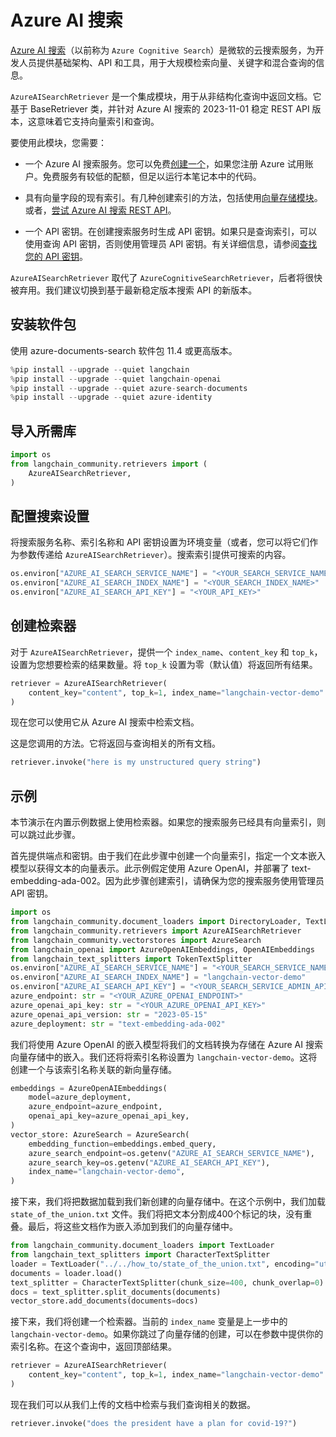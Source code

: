 # Azure AI 搜索

[Azure AI 搜索](https://learn.microsoft.com/azure/search/search-what-is-azure-search)（以前称为 `Azure Cognitive Search`）是微软的云搜索服务，为开发人员提供基础架构、API 和工具，用于大规模检索向量、关键字和混合查询的信息。

`AzureAISearchRetriever` 是一个集成模块，用于从非结构化查询中返回文档。它基于 BaseRetriever 类，并针对 Azure AI 搜索的 2023-11-01 稳定 REST API 版本，这意味着它支持向量索引和查询。

要使用此模块，您需要：

+ 一个 Azure AI 搜索服务。您可以免费[创建一个](https://learn.microsoft.com/azure/search/search-create-service-portal)，如果您注册 Azure 试用账户。免费服务有较低的配额，但足以运行本笔记本中的代码。

+ 具有向量字段的现有索引。有几种创建索引的方法，包括使用[向量存储模块](../vectorstores/azuresearch.md)。或者，[尝试 Azure AI 搜索 REST API](https://learn.microsoft.com/azure/search/search-get-started-vector)。

+ 一个 API 密钥。在创建搜索服务时生成 API 密钥。如果只是查询索引，可以使用查询 API 密钥，否则使用管理员 API 密钥。有关详细信息，请参阅[查找您的 API 密钥](https://learn.microsoft.com/azure/search/search-security-api-keys?tabs=rest-use%2Cportal-find%2Cportal-query#find-existing-keys)。

`AzureAISearchRetriever` 取代了 `AzureCognitiveSearchRetriever`，后者将很快被弃用。我们建议切换到基于最新稳定版本搜索 API 的新版本。

## 安装软件包

使用 azure-documents-search 软件包 11.4 或更高版本。

```python
%pip install --upgrade --quiet langchain
%pip install --upgrade --quiet langchain-openai
%pip install --upgrade --quiet azure-search-documents
%pip install --upgrade --quiet azure-identity
```

## 导入所需库

```python
import os
from langchain_community.retrievers import (
    AzureAISearchRetriever,
)
```

## 配置搜索设置

将搜索服务名称、索引名称和 API 密钥设置为环境变量（或者，您可以将它们作为参数传递给 `AzureAISearchRetriever`）。搜索索引提供可搜索的内容。

```python
os.environ["AZURE_AI_SEARCH_SERVICE_NAME"] = "<YOUR_SEARCH_SERVICE_NAME>"
os.environ["AZURE_AI_SEARCH_INDEX_NAME"] = "<YOUR_SEARCH_INDEX_NAME>"
os.environ["AZURE_AI_SEARCH_API_KEY"] = "<YOUR_API_KEY>"
```

## 创建检索器

对于 `AzureAISearchRetriever`，提供一个 `index_name`、`content_key` 和 `top_k`，设置为您想要检索的结果数量。将 `top_k` 设置为零（默认值）将返回所有结果。

```python
retriever = AzureAISearchRetriever(
    content_key="content", top_k=1, index_name="langchain-vector-demo"
)
```

现在您可以使用它从 Azure AI 搜索中检索文档。

这是您调用的方法。它将返回与查询相关的所有文档。

```python
retriever.invoke("here is my unstructured query string")
```

## 示例

本节演示在内置示例数据上使用检索器。如果您的搜索服务已经具有向量索引，则可以跳过此步骤。

首先提供端点和密钥。由于我们在此步骤中创建一个向量索引，指定一个文本嵌入模型以获得文本的向量表示。此示例假定使用 Azure OpenAI，并部署了 text-embedding-ada-002。因为此步骤创建索引，请确保为您的搜索服务使用管理员 API 密钥。

```python
import os
from langchain_community.document_loaders import DirectoryLoader, TextLoader
from langchain_community.retrievers import AzureAISearchRetriever
from langchain_community.vectorstores import AzureSearch
from langchain_openai import AzureOpenAIEmbeddings, OpenAIEmbeddings
from langchain_text_splitters import TokenTextSplitter
os.environ["AZURE_AI_SEARCH_SERVICE_NAME"] = "<YOUR_SEARCH_SERVICE_NAME>"
os.environ["AZURE_AI_SEARCH_INDEX_NAME"] = "langchain-vector-demo"
os.environ["AZURE_AI_SEARCH_API_KEY"] = "<YOUR_SEARCH_SERVICE_ADMIN_API_KEY>"
azure_endpoint: str = "<YOUR_AZURE_OPENAI_ENDPOINT>"
azure_openai_api_key: str = "<YOUR_AZURE_OPENAI_API_KEY>"
azure_openai_api_version: str = "2023-05-15"
azure_deployment: str = "text-embedding-ada-002"
```

我们将使用 Azure OpenAI 的嵌入模型将我们的文档转换为存储在 Azure AI 搜索向量存储中的嵌入。我们还将将索引名称设置为 `langchain-vector-demo`。这将创建一个与该索引名称关联的新向量存储。

```python
embeddings = AzureOpenAIEmbeddings(
    model=azure_deployment,
    azure_endpoint=azure_endpoint,
    openai_api_key=azure_openai_api_key,
)
vector_store: AzureSearch = AzureSearch(
    embedding_function=embeddings.embed_query,
    azure_search_endpoint=os.getenv("AZURE_AI_SEARCH_SERVICE_NAME"),
    azure_search_key=os.getenv("AZURE_AI_SEARCH_API_KEY"),
    index_name="langchain-vector-demo",
)
```

接下来，我们将把数据加载到我们新创建的向量存储中。在这个示例中，我们加载 `state_of_the_union.txt` 文件。我们将把文本分割成400个标记的块，没有重叠。最后，将这些文档作为嵌入添加到我们的向量存储中。

```python
from langchain_community.document_loaders import TextLoader
from langchain_text_splitters import CharacterTextSplitter
loader = TextLoader("../../how_to/state_of_the_union.txt", encoding="utf-8")
documents = loader.load()
text_splitter = CharacterTextSplitter(chunk_size=400, chunk_overlap=0)
docs = text_splitter.split_documents(documents)
vector_store.add_documents(documents=docs)
```

接下来，我们将创建一个检索器。当前的 `index_name` 变量是上一步中的 `langchain-vector-demo`。如果你跳过了向量存储的创建，可以在参数中提供你的索引名称。在这个查询中，返回顶部结果。

```python
retriever = AzureAISearchRetriever(
    content_key="content", top_k=1, index_name="langchain-vector-demo"
)
```

现在我们可以从我们上传的文档中检索与我们查询相关的数据。

```python
retriever.invoke("does the president have a plan for covid-19?")
```